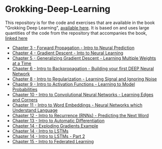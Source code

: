 # Grokking-Deep-Learning

This repository is for the code and exercises that are available in the book "Grokking Deep Learning", [available here](https://manning.com/books/grokking-deep-learning?a_aid=grokkingdl&a_bid=32715258 "Grokking Deep Learning").
It is based on and uses large quantities of the code from the repository that accompanies the book, [linked here](https://github.com/iamtrask/Grokking-Deep-Learning)

- [Chapter 3 - Forward Propagation - Intro to Neural Prediction]()
- [Chapter 4 - Gradient Descent - Into to Neural Learning]()
- [Chapter 5 - Generalizing Gradient Descent - Learning Multiple Weights at a Time]()
- [Chapter 6 - Intro to Backpropagation - Building your first DEEP Neural Network]()
- [Chapter 8 - Intro to Regularization - Learning Signal and Ignoring Noise]()
- [Chapter 9 - Intro to Activation Functions - Learning to Model Probabilities]()
- [Chapter 10 - Intro to Convolutional Neural Networks - Learning Edges and Corners]()
- [Chapter 11 - Intro to Word Embeddings - Neural Networks which Understand Language]()
- [Chapter 12 - Intro to Recurrence (RNNs) - Predicting the Next Word]()
- [Chapter 13 - Intro to Automatic Differentiation]()
- [Chapter 14 - Exploding Gradients Example]()
- [Chapter 14 - Intro to LSTMs]()
- [Chapter 14 - Intro to LSTMs - Part 2]()
- [Chapter 15 - Intro to Federated Learning]()